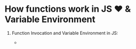 # How functions work in JS ❤️ & Variable Environment

1. Function Invocation and Variable Environment in JS:

    - 